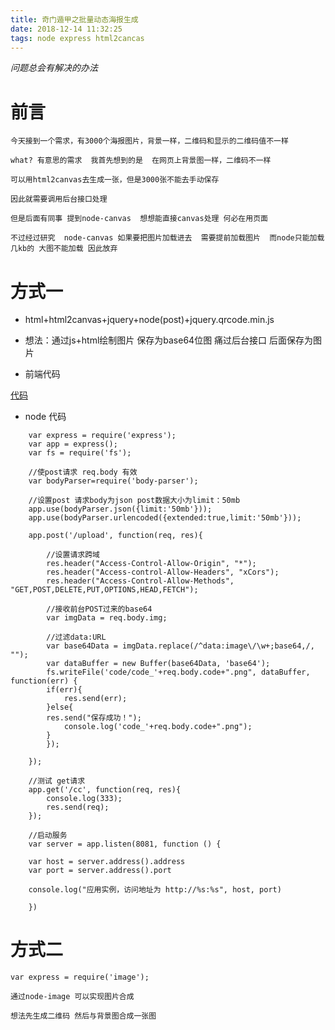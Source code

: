 ```yaml
---
title: 奇门遁甲之批量动态海报生成
date: 2018-12-14 11:32:25
tags: node express html2cancas
---
```


*问题总会有解决的办法*


# 前言
    今天接到一个需求，有3000个海报图片，背景一样，二维码和显示的二维码值不一样

    what? 有意思的需求  我首先想到的是  在网页上背景图一样，二维码不一样 
    
    可以用html2canvas去生成一张，但是3000张不能去手动保存

    因此就需要调用后台接口处理

    但是后面有同事 提到node-canvas  想想能直接canvas处理 何必在用页面  

    不过经过研究  node-canvas 如果要把图片加载进去  需要提前加载图片  而node只能加载几kb的 大图不能加载 因此放弃

# 方式一 

- html+html2canvas+jquery+node(post)+jquery.qrcode.min.js

- 想法：通过js+html绘制图片  保存为base64位图 痛过后台接口  后面保存为图片

- 前端代码

[代码](http://lib.areces.club/node%20%E6%B5%B7%E6%8A%A5%E6%89%B9%E9%87%8F%E7%94%9F%E4%BA%A7/)

- node 代码

```
    var express = require('express');
    var app = express();
    var fs = require('fs');

    //使post请求 req.body 有效
    var bodyParser=require('body-parser');

    //设置post 请求body为json post数据大小为limit：50mb
    app.use(bodyParser.json({limit:'50mb'}));
    app.use(bodyParser.urlencoded({extended:true,limit:'50mb'}));

    app.post('/upload', function(req, res){

        //设置请求跨域
        res.header("Access-Control-Allow-Origin", "*");
        res.header("Access-control-Allow-Headers", "xCors");
        res.header("Access-Control-Allow-Methods", "GET,POST,DELETE,PUT,OPTIONS,HEAD,FETCH");

        //接收前台POST过来的base64
        var imgData = req.body.img;

        //过滤data:URL
        var base64Data = imgData.replace(/^data:image\/\w+;base64,/, "");
        var dataBuffer = new Buffer(base64Data, 'base64');
        fs.writeFile('code/code_'+req.body.code+".png", dataBuffer, function(err) {
        if(err){
            res.send(err);
        }else{
        res.send("保存成功！");
            console.log('code_'+req.body.code+".png");
        }
        });

    });

    //测试 get请求
    app.get('/cc', function(req, res){
        console.log(333);
        res.send(req);
    });
    
    //启动服务
    var server = app.listen(8081, function () {
    
    var host = server.address().address
    var port = server.address().port
    
    console.log("应用实例，访问地址为 http://%s:%s", host, port)
    
    })

```

# 方式二

    var express = require('image');

    通过node-image 可以实现图片合成

    想法先生成二维码 然后与背景图合成一张图